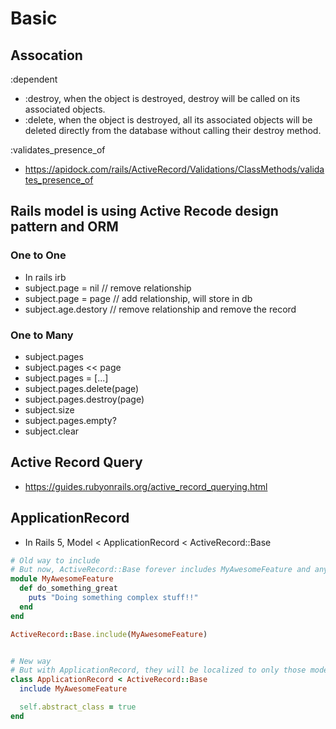 # Basic

## Assocation
:dependent
- :destroy, when the object is destroyed, destroy will be called on its associated objects.
- :delete, when the object is destroyed, all its associated objects will be deleted directly from the database without calling their destroy method.

:validates_presence_of
- https://apidock.com/rails/ActiveRecord/Validations/ClassMethods/validates_presence_of


## Rails model is using Active Recode design pattern and ORM

### One to One
- In rails irb
- subject.page = nil     // remove relationship 
- subject.page = page    // add relationship, will store in db
- subject.age.destory    // remove relationship and remove the record

### One to Many
- subject.pages
- subject.pages << page
- subject.pages = [...]
- subject.pages.delete(page)
- subject.pages.destroy(page)
- subject.size
- subject.pages.empty?
- subject.clear

## Active Record Query
- https://guides.rubyonrails.org/active_record_querying.html


## ApplicationRecord
- In Rails 5, Model < ApplicationRecord < ActiveRecord::Base
```ruby
# Old way to include
# But now, ActiveRecord::Base forever includes MyAwesomeFeature and any class inheriting from it also includes MyAwesomeFeature even if they don’t want it.
module MyAwesomeFeature
  def do_something_great
    puts "Doing something complex stuff!!"
  end
end

ActiveRecord::Base.include(MyAwesomeFeature)


# New way
# But with ApplicationRecord, they will be localized to only those models which are inheriting from ApplicationRecord, effectively only to your application.
class ApplicationRecord < ActiveRecord::Base
  include MyAwesomeFeature

  self.abstract_class = true
end

```